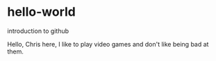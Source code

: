 # hello-world
introduction to github

Hello, Chris here, I like to play video games and don't like being bad at them.

